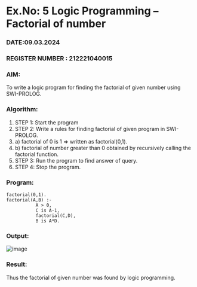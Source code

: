 # Ex.No: 5   Logic Programming – Factorial of number   
### DATE:09.03.2024                                                                            
### REGISTER NUMBER : 212221040015
### AIM: 
To  write  a logic program for finding the factorial of given number using SWI-PROLOG. 
### Algorithm:
1. STEP 1: Start the program
2. STEP 2:  Write a rules for finding factorial of given program in SWI-PROLOG.
3.   a)	factorial of 0 is 1 => written as factorial(0,1).
4.   b)	factorial of number greater than 0 obtained by recursively calling the factorial    function.
5. STEP 3: Run the program  to find answer of  query.
6. STEP 4: Stop the program.

### Program:
```
factorial(0,1).
factorial(A,B) :-  
           A > 0, 
           C is A-1,
           factorial(C,D),
           B is A*D.
```

### Output:


![image](https://github.com/AntonyJohnKennady/AI_Lab_2023-24/assets/127506261/241a2351-dc7d-4b95-a726-fb15a13059be)


### Result:
Thus the factorial of given number was found by logic programming. 
